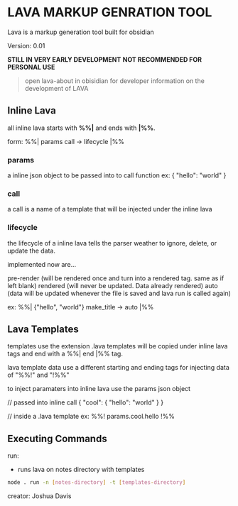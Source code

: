 # LAVA MARKUP GENRATION TOOL

Lava is a markup generation tool built for obsidian

Version: 0.01

**STILL IN VERY EARLY DEVELOPMENT**
**NOT RECOMMENDED FOR PERSONAL USE**
> open lava-about in obisidian for developer information on the development of LAVA

## Inline Lava

all inline lava starts with **%%|** and ends with **|%%**.

form:
%%| params call -> lifecycle |%%

### params
a inline json object to be passed into to call function
ex: {
    "hello": "world"
}

### call
a call is a name of a template that will be injected under the inline lava


### lifecycle
the lifecycle of a inline lava tells the parser weather to ignore, delete, or update the data.

implemented now are...

pre-render (will be rendered once and turn into a rendered tag. same as if left blank)
rendered (will never be updated. Data already rendered)
auto (data will be updated whenever the file is saved and lava run is called again)



ex: %%| {"hello", "world"} make_title -> auto |%%

## Lava Templates

templates use the extension .lava
templates will be copied under inline lava tags and end with a %%| end |%% tag.

lava template data use a different starting and ending tags for injecting data of "%%!" and "!%%"

to inject paramaters into inline lava use the params json object

// passed into inline call
{
    "cool": {
        "hello": "world"
    }
}

// inside a .lava template
ex: %%! params.cool.hello !%%

## Executing Commands

run:
- runs lava on notes directory with templates 
```bash
node . run -n [notes-directory] -t [templates-directory]
```

creator: Joshua Davis